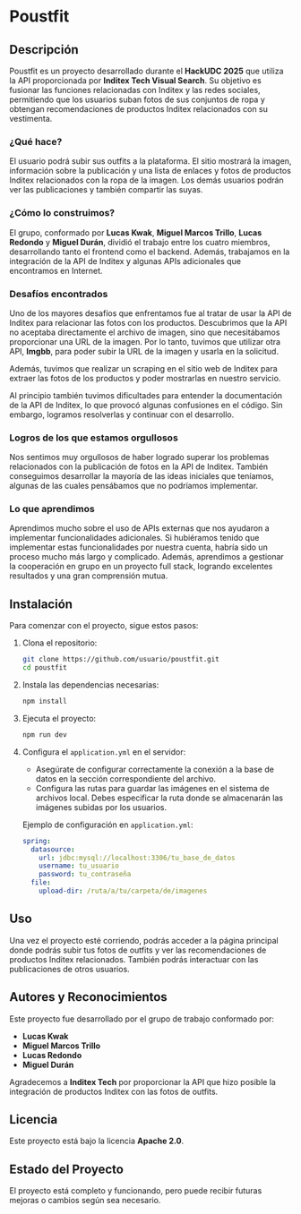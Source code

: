# Poustfit

## Descripción

Poustfit es un proyecto desarrollado durante el **HackUDC 2025** que utiliza la API proporcionada por **Inditex Tech Visual Search**. Su objetivo es fusionar las funciones relacionadas con Inditex y las redes sociales, permitiendo que los usuarios suban fotos de sus conjuntos de ropa y obtengan recomendaciones de productos Inditex relacionados con su vestimenta.

### ¿Qué hace?

El usuario podrá subir sus outfits a la plataforma. El sitio mostrará la imagen, información sobre la publicación y una lista de enlaces y fotos de productos Inditex relacionados con la ropa de la imagen. Los demás usuarios podrán ver las publicaciones y también compartir las suyas.

### ¿Cómo lo construimos?

El grupo, conformado por **Lucas Kwak**, **Miguel Marcos Trillo**, **Lucas Redondo** y **Miguel Durán**, dividió el trabajo entre los cuatro miembros, desarrollando tanto el frontend como el backend. Además, trabajamos en la integración de la API de Inditex y algunas APIs adicionales que encontramos en Internet.

### Desafíos encontrados

Uno de los mayores desafíos que enfrentamos fue al tratar de usar la API de Inditex para relacionar las fotos con los productos. Descubrimos que la API no aceptaba directamente el archivo de imagen, sino que necesitábamos proporcionar una URL de la imagen. Por lo tanto, tuvimos que utilizar otra API, **Imgbb**, para poder subir la URL de la imagen y usarla en la solicitud.

Además, tuvimos que realizar un scraping en el sitio web de Inditex para extraer las fotos de los productos y poder mostrarlas en nuestro servicio.

Al principio también tuvimos dificultades para entender la documentación de la API de Inditex, lo que provocó algunas confusiones en el código. Sin embargo, logramos resolverlas y continuar con el desarrollo.

### Logros de los que estamos orgullosos

Nos sentimos muy orgullosos de haber logrado superar los problemas relacionados con la publicación de fotos en la API de Inditex. También conseguimos desarrollar la mayoría de las ideas iniciales que teníamos, algunas de las cuales pensábamos que no podríamos implementar.

### Lo que aprendimos

Aprendimos mucho sobre el uso de APIs externas que nos ayudaron a implementar funcionalidades adicionales. Si hubiéramos tenido que implementar estas funcionalidades por nuestra cuenta, habría sido un proceso mucho más largo y complicado. Además, aprendimos a gestionar la cooperación en grupo en un proyecto full stack, logrando excelentes resultados y una gran comprensión mutua.

## Instalación

Para comenzar con el proyecto, sigue estos pasos:

1. Clona el repositorio:
    ```bash
    git clone https://github.com/usuario/poustfit.git
    cd poustfit
    ```

2. Instala las dependencias necesarias:
    ```bash
    npm install
    ```

3. Ejecuta el proyecto:
    ```bash
    npm run dev
    ```

4. Configura el `application.yml` en el servidor:
    - Asegúrate de configurar correctamente la conexión a la base de datos en la sección correspondiente del archivo.
    - Configura las rutas para guardar las imágenes en el sistema de archivos local. Debes especificar la ruta donde se almacenarán las imágenes subidas por los usuarios.

    Ejemplo de configuración en `application.yml`:
    ```yaml
    spring:
      datasource:
        url: jdbc:mysql://localhost:3306/tu_base_de_datos
        username: tu_usuario
        password: tu_contraseña
      file:
        upload-dir: /ruta/a/tu/carpeta/de/imagenes
    ```

## Uso

Una vez el proyecto esté corriendo, podrás acceder a la página principal donde podrás subir tus fotos de outfits y ver las recomendaciones de productos Inditex relacionados. También podrás interactuar con las publicaciones de otros usuarios.

## Autores y Reconocimientos

Este proyecto fue desarrollado por el grupo de trabajo conformado por:

- **Lucas Kwak**
- **Miguel Marcos Trillo**
- **Lucas Redondo**
- **Miguel Durán**

Agradecemos a **Inditex Tech** por proporcionar la API que hizo posible la integración de productos Inditex con las fotos de outfits.

## Licencia

Este proyecto está bajo la licencia **Apache 2.0**.

## Estado del Proyecto

El proyecto está completo y funcionando, pero puede recibir futuras mejoras o cambios según sea necesario.
